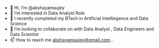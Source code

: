 - 👋 Hi, I’m @akshayamaujey
- 👀 I’m interested in Data Analyst Role
- 🌱 I recently completed my BTech in Artificial Intelliegence and Data Science
- 💞️ I’m looking to collaborate on  with Data Analyst , Data Engineers and Data Scientist
- 📫 How to reach me  akshayamaujey@gmail.com...

<!---
akshayamaujey/akshayamaujey is a ✨ special ✨ repository because its `README.md` (this file) appears on your GitHub profile.
You can click the Preview link to take a look at your changes.
--->
